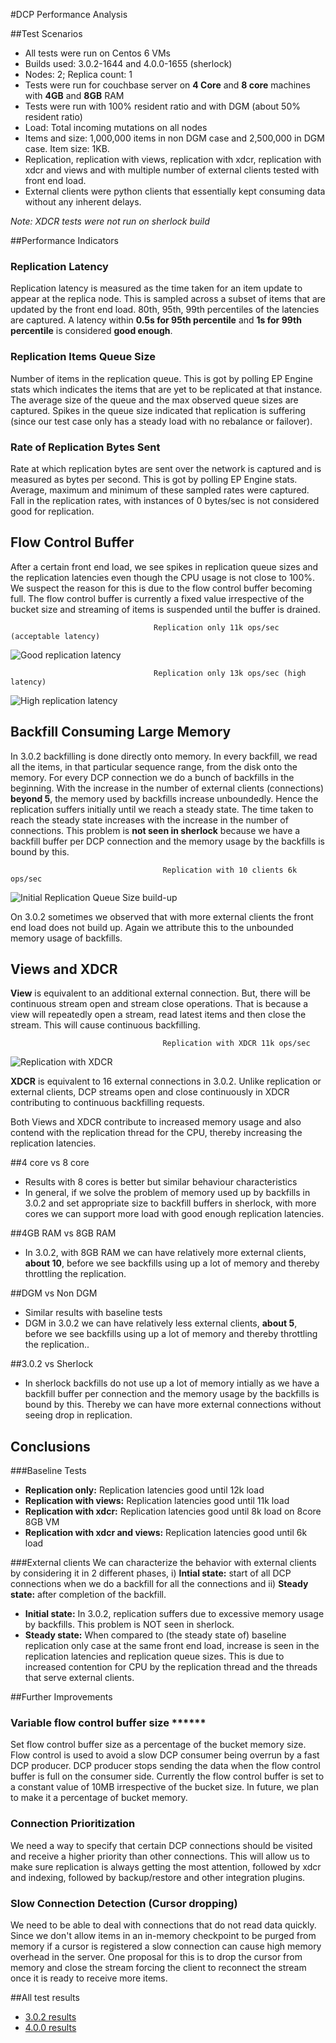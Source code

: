#DCP Performance Analysis

##Test Scenarios

* All tests were run on Centos 6 VMs
* Builds used: 3.0.2-1644 and 4.0.0-1655 (sherlock)
* Nodes: 2; Replica count: 1
* Tests were run for couchbase server on **4 Core** and **8 core** machines with **4GB** and **8GB** RAM
* Tests were run with 100% resident ratio and with DGM (about 50% resident ratio)
* Load: Total incoming mutations on all nodes
* Items and size: 1,000,000 items in non DGM case and 2,500,000 in DGM case. Item size: 1KB.
* Replication, replication with views, replication with xdcr, replication with xdcr and views and with multiple number of external clients tested with front end load.
* External clients were python clients that essentially kept consuming data without any inherent delays.

*Note: XDCR tests were not run on sherlock build*

##Performance Indicators
### Replication Latency
Replication latency is measured as the time taken for an item update to appear at the replica node. This is sampled across a subset of items that are updated by the front end load. 80th, 95th, 99th percentiles of the latencies are captured. A latency within **0.5s for 95th percentile** and **1s for 99th percentile** is considered **good enough**.

### Replication Items Queue Size
Number of items in the replication queue. This is got by polling EP Engine stats which indicates the items that are yet to be replicated at that instance. The average size of the queue and the max observed queue sizes are captured. Spikes in the queue size indicated that replication is suffering (since our test case only has a steady load with no rebalance or failover). 

### Rate of Replication Bytes Sent
Rate at which replication bytes are sent over the network is captured and is measured as bytes per second. This is got by polling EP Engine stats. Average, maximum and minimum of these sampled rates were captured. Fall in the replication rates, with instances of 0 bytes/sec is not considered good for replication.

## Flow Control Buffer

After a certain front end load, we see spikes in replication queue sizes and the replication latencies even though the CPU usage is not close to 100%. We suspect the reason for this is due to the flow control buffer becoming full. The flow control buffer is currently a fixed value irrespective of the bucket size and streaming of items is suspended until the buffer is drained.

                                    Replication only 11k ops/sec (acceptable latency)
![Good replication latency](3.0.2/8-core-4gb-ram-vm/images/replication_only/11k_latency_raw.png)

                                    Replication only 13k ops/sec (high latency)
![High replication latency](3.0.2/8-core-4gb-ram-vm/images/replication_only/13k_latency_raw.png)
                                            
## Backfill Consuming Large Memory
In 3.0.2 backfilling is done directly onto memory. In every backfill, we read all the items, in that particular sequence range, from the disk onto the memory. For every DCP connection we do a bunch of backfills in the beginning. With the increase in the number of external clients (connections) **beyond 5**, the memory used by backfills increase unboundedly. Hence the replication suffers initially until we reach a steady state. The time taken to reach the steady state increases with the increase in the number of connections. This problem is **not seen in sherlock** because we have a backfill buffer per DCP connection and the memory usage by the backfills is bound by this.

                                      Replication with 10 clients 6k ops/sec
![Initial Replication Queue Size build-up](3.0.2/8-core-8gb-ram-vm-DGM/images/replication_10_clients/6k_items.png)

On 3.0.2 sometimes we observed that with more external clients the front end load does not build up. Again we attribute this to the unbounded memory usage of backfills.

## Views and XDCR
**View** is equivalent to an additional external connection. But, there will be continuous stream open and stream close operations. That is because a view will repeatedly open a stream, read latest items and then close the stream. This will cause continuous backfilling.

                                      Replication with XDCR 11k ops/sec
![Replication with XDCR](3.0.2/8-core-4gb-ram-vm/images/xdcr/10k_latency_raw.png)

**XDCR** is equivalent to 16 external connections in 3.0.2. Unlike replication or external clients, DCP streams open and close continuously in XDCR contributing to continuous backfilling requests.

Both Views and XDCR contribute to increased memory usage and also contend with the replication thread for the CPU, thereby increasing the replication latencies.

##4 core vs 8 core
* Results with 8 cores is better but similar behaviour characteristics
* In general, if we solve the problem of memory used up by backfills in 3.0.2 and set appropriate size to backfill buffers in sherlock, with more cores we can support more load with good enough replication latencies.

##4GB RAM vs 8GB RAM
* In 3.0.2, with 8GB RAM we can have relatively more external clients, **about 10**, before we see backfills using up a lot of memory and thereby throttling the replication.

##DGM vs Non DGM
* Similar results with baseline tests
* DGM in 3.0.2 we can have relatively less external clients, **about 5**, before we see backfills using up a lot of memory and thereby throttling the replication..

##3.0.2 vs Sherlock
* In sherlock backfills do not use up a lot of memory intially as we have a backfill buffer per connection and the memory usage by the backfills is bound by this. Thereby we can have more external connections without seeing drop in replication.


## Conclusions

###Baseline Tests
* **Replication only:** Replication latencies good until 12k load
* **Replication with views:** Replication latencies good until 11k load
* **Replication with xdcr:** Replication latencies good until 8k load on 8core 8GB VM
* **Replication with xdcr and views:** Replication latencies good until 6k load

###External clients
We can characterize the behavior with external clients by considering it in 2 different phases, i) **Intial state:** start of all DCP connections when we do a backfill for all the connections  and ii) **Steady state:** after completion of the backfill.

* **Initial state:** In 3.0.2, replication suffers due to excessive memory usage by backfills. This problem is NOT seen in sherlock.
* **Steady state:** When compared to (the steady state of) baseline replication only case at the same front end load, increase is seen in the replication latencies and replication queue sizes. This is due to increased contention for CPU by the replication thread and the threads that serve external clients.


##Further Improvements
### Variable flow control buffer size ******
Set flow control buffer size as a percentage of the bucket memory size. Flow control is used to avoid a slow DCP consumer being overrun by a fast DCP producer. DCP producer stops sending the data when the flow control buffer is full on the consumer side. Currently the flow control buffer is set to a constant value of 10MB irrespective of the bucket size. In future, we plan to make it a percentage of bucket memory.

### Connection Prioritization
We need a way to specify that certain DCP connections should be visited and receive a higher priority than other connections. This will allow us to make sure replication is always getting the most attention, followed by xdcr and indexing, followed by backup/restore and other integration plugins.

### Slow Connection Detection (Cursor dropping)
We need to be able to deal with connections that do not read data quickly. Since we don't allow items in an in-memory checkpoint to be purged from memory if a cursor is registered a slow connection can cause high memory overhead in the server. One proposal for this is to drop the cursor from memory and close the stream forcing the client to reconnect the stream once it is ready to receive more items. 

##All test results
* [3.0.2 results](3.0.2/overview.md)
* [4.0.0 results](4.0.0/overview.md)